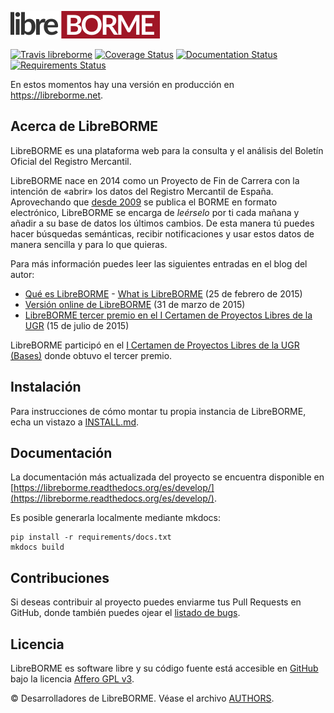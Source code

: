 ![logo libreborme](libreborme/static/libreborme_logo.png)

[![Travis libreborme](https://travis-ci.org/PabloCastellano/libreborme.svg?branch=develop)](https://travis-ci.org/PabloCastellano/libreborme)
[![Coverage Status](https://coveralls.io/repos/PabloCastellano/libreborme/badge.svg?branch=develop&service=github)](https://coveralls.io/github/PabloCastellano/libreborme?branch=develop)
[![Documentation Status](https://readthedocs.org/projects/libreborme/badge/?version=latest)](https://readthedocs.org/projects/libreborme/?badge=latest)
[![Requirements Status](https://requires.io/github/PabloCastellano/libreborme/requirements.svg?branch=develop)](https://requires.io/github/PabloCastellano/libreborme/requirements/?branch=develop)

En estos momentos hay una versión en producción en https://libreborme.net.

Acerca de LibreBORME
----------------

LibreBORME es una plataforma web para la consulta y el análisis del Boletín Oficial del Registro Mercantil.

LibreBORME nace en 2014 como un Proyecto de Fin de Carrera con la intención de «abrir» los datos del Registro Mercantil de España. Aprovechando que [desde 2009](http://elpais.com/diario/2008/01/03/ciberpais/1199330666_850215.html)
se publica el BORME en formato electrónico, LibreBORME se encarga de *leérselo* por ti cada mañana y añadir a su base de datos los
últimos cambios. De esta manera tú puedes hacer búsquedas semánticas, recibir notificaciones y usar estos datos de manera sencilla
y para lo que quieras.

Para más información puedes leer las siguientes entradas en el blog del autor:
- [Qué es LibreBORME](https://pablog.me/blog/2015/02/que-es-libreborme/) - [What is LibreBORME](https://pablog.me/que-es-libreborme-en.html) (25 de febrero de 2015)
- [Versión online de LibreBORME](https://pablog.me/blog/2015/03/version-online-de-libreborme/) (31 de marzo de 2015)
- [LibreBORME tercer premio en el I Certamen de Proyectos Libres de la UGR](https://pablog.me/blog/2015/07/libreborme-tercer-premio-en-el-i-certamen-de-proyectos-libres-de-la-ugr/) (15 de julio de 2015)

LibreBORME participó en el [I Certamen de Proyectos Libres de la UGR](http://osl.ugr.es/2014/09/26/premios-a-proyectos-libres-de-la-ugr/) [(Bases)](http://osl.ugr.es/bases-de-los-premios-a-proyectos-libres-de-la-ugr/) donde obtuvo el tercer premio.

Instalación
-----------

Para instrucciones de cómo montar tu propia instancia de LibreBORME, echa un vistazo a [INSTALL.md](INSTALL.md).

Documentación
-------------

La documentación más actualizada del proyecto se encuentra disponible en [https://libreborme.readthedocs.org/es/develop/](https://libreborme.readthedocs.org/es/develop/).

Es posible generarla localmente mediante mkdocs:

    pip install -r requirements/docs.txt
    mkdocs build

Contribuciones
--------------

Si deseas contribuir al proyecto puedes enviarme tus Pull Requests en GitHub, donde también
puedes ojear el [listado de bugs](https://github.com/PabloCastellano/libreborme/issues).

Licencia
--------

LibreBORME es software libre y su código fuente está accesible en [GitHub](https://github.com/PabloCastellano/libreborme) bajo la licencia [Affero GPL v3](https://www.gnu.org/licenses/agpl-3.0.html).

© Desarrolladores de LibreBORME. Véase el archivo [AUTHORS](AUTHORS).
